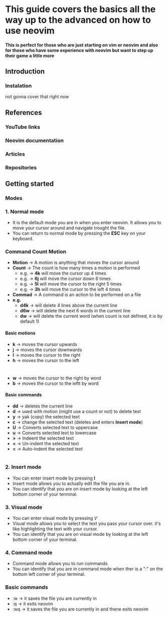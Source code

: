 # This guide covers the basics all the way up to the advanced on how to use neovim
#### This is perfect for those who are just starting on vim or neovim and also for those who have some experience with neovim but want to step up their game a little more

## Introduction
### Instalation
not gonna cover that right now

## References
### YouTube links
### Neovim documentation
### Articles
### Repositories

## Getting started
### Modes
### 1. Normal mode
- It is the default mode you are in when you enter neovim. It allows you to move your cursor around and navigate trought the file.
- You can return to normal mode by pressing the **ESC** key on your keyboard.

### Command Count Motion
- **Motion** -> A motion is anything that moves the cursor around
- **Count** -> The count is how many times a motion is performed
    - e.g. -> **4k** will move the cursor up 4 times
    - e.g. -> **6j** will move the cursor down 6 times
    - e.g. -> **5l** will move the cursor to the right 5 times
    - e.g. -> **3h** will move the cursor to the left 4 times
- **Commad** -> A command is an action to be performed on a file
- **e.g.**
    - **d4k** -> will delete 4 lines above the current line
    - **d6w** -> will delete the next 6 words in the current line
    - **dw** -> will delete the current word (when count is not defined, it is by default 1)    

#### Basic motions
- **k** -> moves the cursor upwards
- **j** -> moves the cursor downwards
- **l** -> moves the cursor to the right
- **h** -> moves the cursor to the left
#
- **w** -> moves the cursor to the right by word
- **b** -> moves the cursor to the leftt by word

#### Basic commands
- **dd** -> deletes the current line
- **d** -> used with motion (might use a count or not) to delete text
- **y** -> yak (copy) the selected text
- **c** -> change the selected text (deletes and enters **Insert mode**)
- **U** -> Converts selected text to uppercase
- **u** -> Converts selected text to lowercase
- **>** -> Indeent the selected text
- **<** -> Un-indent the selected text
- **=** -> Auto-indent the selected text

#

### 2. Insert mode
- You can enter insert mode by pressing **I**
- Insert mode allows you to actually edit the file you are in.
- You can identify that you are on insert mode by looking at the left bottom corner of your terminal.
### 3. Visual mode
- You can enter visual mode by pressing *V*
- Visual mode allows you to select the text you pass your cursor over. it's like highlighting the text with your cursor.
- You can identify that you are on visual mode by looking at the left bottom corner of your terminal.
### 4. Command mode
- Command mode allows you to run commands
- You can identify that you are in command mode when ther is a ":" on the bottom left corner of your terminal.

### Basic commands
- :w -> it saves the file you are currently in
- :q -> it exits neovim
- :wq -> it saves the file you are currently in and thene exits neovim











